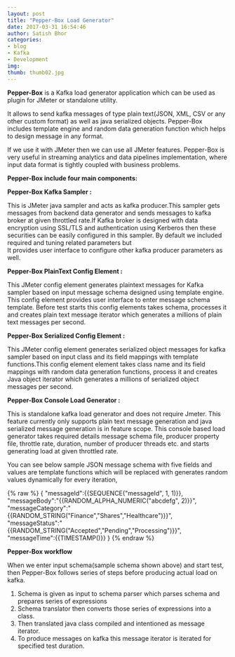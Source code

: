 ```yaml
---
layout: post
title: "Pepper-Box Load Generator"
date: 2017-03-31 16:54:46
author: Satish Bhor
categories:
- blog
- Kafka
- Development
img:
thumb: thumb02.jpg
---
```


<b>Pepper-Box</b> is a Kafka load generator application which can be used as plugin for JMeter or standalone utility. 

It allows to send kafka messages of type plain text(JSON, XML, CSV or any other custom format) as well as java serialized objects. 
Pepper-Box includes template engine and random data generation function which helps to design message in any format. 

If we use it with JMeter then we can use all JMeter features. Pepper-Box is very useful in streaming analytics and data pipelines 
implementation, where input data format is tightly coupled with business problems.

**Pepper-Box include four main components:**

**Pepper-Box Kafka Sampler :**


This is JMeter java sampler and acts as kafka producer.This sampler gets messages from backend data generator and sends messages to 
kafka broker at given throttled rate.If Kafka broker is designed with data encryption using SSL/TLS and authentication using Kerberos 
then these securities can be easily configured in this sampler. By default we included required and tuning related parameters but 	
It provides user interface to configure other kafka producer parameters as well.


**Pepper-Box PlainText Config Element :** 	


This JMeter config element generates plaintext messages for Kafka sampler based on input message schema designed using template engine. 
This config element provides user interface to enter message schema template. Before test starts this config elements takes schema,
processes it and creates plain text message iterator which generates a millions of plain text messages per second.


**Pepper-Box Serialized Config Element :** 


This JMeter config element generates serialized object messages for kafka sampler based on input class and its field mappings with template
functions.This config element element takes class name and its field mappings with random data generation functions, process it and creates 
Java object iterator which generates a millions of serialized object messages per second.


**Pepper-Box Console Load Generator :**


This is standalone kafka load generator and does not require Jmeter. This feature currently only supports plain text message generation 
and java serialized message generation is in feature scope. This console based load generator takes required details message schema file,
producer property file, throttle rate, duration, number of producer threads etc. and starts generating load at given throttled rate.


You can see below sample JSON message schema with five fields and values are template functions which will be replaced with generates 
random values dynamically for every iteration,

{% raw %}
{
"messageId":{{SEQUENCE("messageId", 1, 1)}},
"messageBody":"{{RANDOM_ALPHA_NUMERIC("abcdefg", 2)}}",
"messageCategory":"{{RANDOM_STRING("Finance","Shares","Healthcare")}}", "messageStatus":"{{RANDOM_STRING("Accepted","Pending","Processing")}}",
"messageTime":{{TIMESTAMP()}}
}
{% endraw %}

**Pepper-Box workflow**


When we enter input schema(sample schema shown above) and start test, then Pepper-Box follows series of steps before producing actual load 
on kafka.

1. Schema is given as input to schema parser which parses schema and prepares series of expressions
2. Schema translator then converts those series of expressions into a class.
3. Then translated java class compiled and intentioned as message iterator.
4. To produce messages on kafka this message iterator is iterated for specified test duration.


